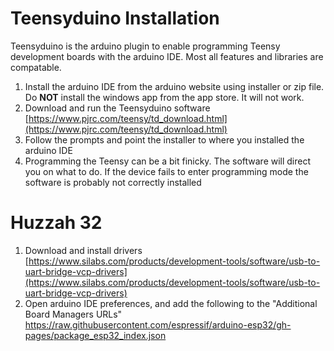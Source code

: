 # Teensyduino Installation
Teensyduino is the arduino plugin to enable programming Teensy development boards with the arduino IDE. Most all features and libraries are compatable.
1. Install the arduino IDE from the arduino website using installer or zip file. Do **NOT**  install the windows app from the app store. It will not work.
2. Download and run the Teensyduino software [https://www.pjrc.com/teensy/td_download.html](https://www.pjrc.com/teensy/td_download.html)
3. Follow the prompts and point the installer to where you installed the arduino IDE
4. Programming the Teensy can be a bit finicky. The software will direct you on what to do. If the device fails to enter programming mode the software is probably not correctly installed

# Huzzah 32
1. Download and install drivers [https://www.silabs.com/products/development-tools/software/usb-to-uart-bridge-vcp-drivers](https://www.silabs.com/products/development-tools/software/usb-to-uart-bridge-vcp-drivers)
2. Open arduino IDE preferences, and add the following to the "Additional Board Managers URLs" https://raw.githubusercontent.com/espressif/arduino-esp32/gh-pages/package_esp32_index.json
